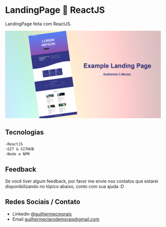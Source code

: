 
# LandingPage 🚀 ReactJS

LandingPage feita com ReactJS.


![preview](./public/preview.png)

## Tecnologias

    -ReactJS
    -GIT & GITHUB
    -Node e NPM


## Feedback

Se você tiver algum feedback, por favor me envie nos contatos que estarei disponibilizando no tópico abaixo, conto com sua ajuda :D


## Redes Sociais / Contato

- Linkedin [@guilhermecmorais](https://www.linkedin.com/in/guilhermecmorais/)
- Email guilhermeclarodemorais@gmail.com
